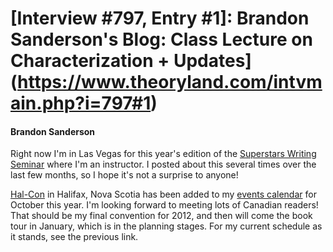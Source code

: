 # [Interview #797, Entry #1]: Brandon Sanderson's Blog: Class Lecture on Characterization + Updates](https://www.theoryland.com/intvmain.php?i=797#1)

#### Brandon Sanderson

Right now I'm in Las Vegas for this year's edition of the
[Superstars Writing Seminar](http://www.superstarswritingseminars.com/)
where I'm an instructor. I posted about this several times over the last few months, so I hope it's not a surprise to anyone!

[Hal-Con](http://hal-con.com/)
in Halifax, Nova Scotia has been added to my
[events calendar](http://brandonsanderson.com/events)
for October this year. I'm looking forward to meeting lots of Canadian readers! That should be my final convention for 2012, and then will come the book tour in January, which is in the planning stages. For my current schedule as it stands, see the previous link.

